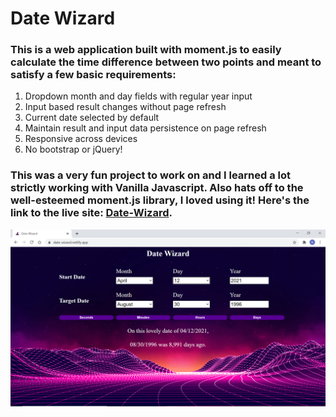 # Date Wizard

### This is a web application built with moment.js to easily calculate the time difference between two points and meant to satisfy a few basic requirements:

1. Dropdown month and day fields with regular year input
2. Input based result changes without page refresh
3. Current date selected by default
4. Maintain result and input data persistence on page refresh
5. Responsive across devices
6. No bootstrap or jQuery!

### This was a very fun project to work on and I learned a lot strictly working with Vanilla Javascript. Also hats off to the well-esteemed moment.js library, I loved using it! Here's the link to the live site: [Date-Wizard](https://date-wizard.netlify.app).

![Screenshot](https://github.com/nsfrahmann/Date-Picker/blob/main/img/readmepic.png)
